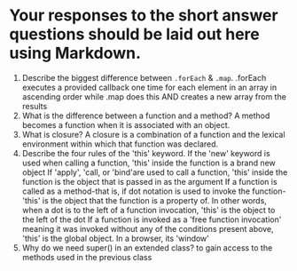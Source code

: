 # Your responses to the short answer questions should be laid out here using Markdown.
1. Describe the biggest difference between `.forEach` & `.map`.
.forEach executes a provided callback one time for each element in an array in ascending order while .map does this AND creates a new array from the results
2. What is the difference between a function and a method?
A method becomes a function when it is associated with an object.
3. What is closure?
A closure is a combination of a function and the lexical environment within which that function was declared.
4. Describe the four rules of the 'this' keyword.
If the 'new' keyword is used when calling a function, 'this' inside the function is a brand new object
If 'apply', 'call, or 'bind'are used to call a function, 'this' inside the function is the object that is passed in as the argument
If a function is called as a method-that is, if dot notation is used to invoke the function-'this' is the object that the function is a property of. In other words, when a dot is to the left of a function invocation, 'this' is the object to the left of the dot
If a function is invoked as a 'free function invocation' meaning it was invoked without any of the conditions present above, 'this' is the global object. In a browser, its 'window'
5. Why do we need super() in an extended class?
to gain access to the methods used in the previous class
